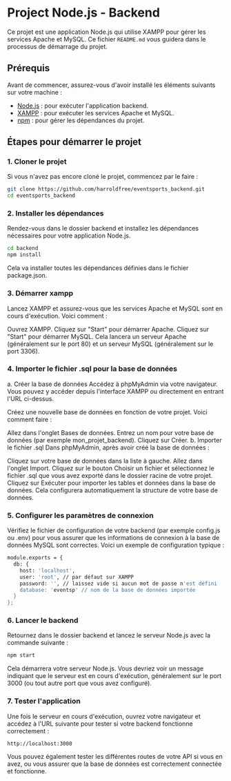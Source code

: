 # Project Node.js - Backend

Ce projet est une application Node.js qui utilise XAMPP pour gérer les services Apache et MySQL. Ce fichier `README.md` vous guidera dans le processus de démarrage du projet.

## Prérequis

Avant de commencer, assurez-vous d'avoir installé les éléments suivants sur votre machine :

- [Node.js](https://nodejs.org/) : pour exécuter l'application backend.
- [XAMPP](https://www.apachefriends.org/index.html) : pour exécuter les services Apache et MySQL.
- [npm](https://www.npmjs.com/) : pour gérer les dépendances du projet.

## Étapes pour démarrer le projet

### 1. Cloner le projet

Si vous n'avez pas encore cloné le projet, commencez par le faire :

```bash
git clone https://github.com/harroldfree/eventsports_backend.git
cd eventsports_backend

```


### 2. Installer les dépendances
Rendez-vous dans le dossier backend et installez les dépendances nécessaires pour votre application Node.js.

```bash
cd backend
npm install
```
Cela va installer toutes les dépendances définies dans le fichier package.json.

### 3. Démarrer xampp
Lancez XAMPP et assurez-vous que les services Apache et MySQL sont en cours d'exécution. Voici comment :

Ouvrez XAMPP.
Cliquez sur "Start" pour démarrer Apache.
Cliquez sur "Start" pour démarrer MySQL.
Cela lancera un serveur Apache (généralement sur le port 80) et un serveur MySQL (généralement sur le port 3306).

### 4. Importer le fichier .sql pour la base de données

a. Créer la base de données
Accédez à phpMyAdmin via votre navigateur. Vous pouvez y accéder depuis l'interface XAMPP ou directement en entrant l'URL ci-dessus.

Créez une nouvelle base de données en fonction de votre projet. Voici comment faire :

Allez dans l'onglet Bases de données.
Entrez un nom pour votre base de données (par exemple mon_projet_backend).
Cliquez sur Créer.
b. Importer le fichier .sql
Dans phpMyAdmin, après avoir créé la base de données :

Cliquez sur votre base de données dans la liste à gauche.
Allez dans l'onglet Import.
Cliquez sur le bouton Choisir un fichier et sélectionnez le fichier .sql que vous avez exporté dans le dossier racine de votre projet.
Cliquez sur Exécuter pour importer les tables et données dans la base de données.
Cela configurera automatiquement la structure de votre base de données.

### 5. Configurer les paramètres de connexion
Vérifiez le fichier de configuration de votre backend (par exemple config.js ou .env) pour vous assurer que les informations de connexion à la base de données MySQL sont correctes. Voici un exemple de configuration typique :
```bash
module.exports = {
  db: {
    host: 'localhost',
    user: 'root', // par défaut sur XAMPP
    password: '', // laissez vide si aucun mot de passe n'est défini
    database: 'eventsp' // nom de la base de données importée
  }
};
```
### 6. Lancer le backend
Retournez dans le dossier backend et lancez le serveur Node.js avec la commande suivante :
```bash
npm start
```
Cela démarrera votre serveur Node.js. Vous devriez voir un message indiquant que le serveur est en cours d'exécution, généralement sur le port 3000 (ou tout autre port que vous avez configuré).

### 7. Tester l'application

Une fois le serveur en cours d'exécution, ouvrez votre navigateur et accédez à l'URL suivante pour tester si votre backend fonctionne correctement :
```bash
http://localhost:3000
```
Vous pouvez également tester les différentes routes de votre API si vous en avez, ou vous assurer que la base de données est correctement connectée et fonctionne.



